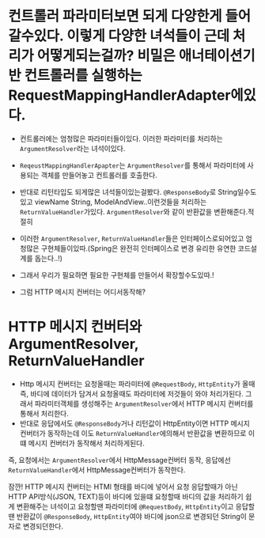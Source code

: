 # 컨트롤러 파라미터보면 되게 다양한게 들어갈수있다. 이렇게 다양한 녀석들이 근데 처리가 어떻게되는걸까? 비밀은 애너테이션기반 컨트롤러를 실행하는 RequestMappingHandlerAdapter에있다.

- 컨트롤러에는 엄청많은 파라미터들이있다. 이러한 파라미터를 처리하는 `ArgumentResolver`라는 녀석이있다.

- `ReqeustMappingHandlerApapter`는 `ArgumentResolver`를 통해서 파라미터에 사용되는 객체를 만들어놓고 컨트롤러를 호출한다.

- 반대로 리턴타입도 되게많은 녀석들이있는걸봤다. `@ResponseBody`로 String일수도있고 viewName String, ModelAndView..이런것들을 처리하는 `ReturnValueHandler`가있다. `ArgumentResolver`와 같이 반환값을 변환해준다.적절히

- 이러한 `ArgumentResolver`, `ReturnValueHandler`들은 인터페이스로되어있고 엄청많은 구현체들이있따.(Spring은 완전히 인터페이스로 변경 유리한 유연한 코드설계를 돕는다..!)
- 그래서 우리가 필요하면 필요한 구현체를 만들어서 확장할수도있따.!

- 그럼 HTTP 메시지 컨버터는 어디서동작해?

# HTTP 메시지 컨버터와 ArgumentResolver, ReturnValueHandler

- Http 메시지 컨버터는 요청올때는 파라미터에 `@RequestBody`, `HttpEntity`가 올때 즉, 바디에 데이터가 담겨서 요청올때도 파라미터에 저것들이 와야 처리가된다. 그래서 파라미터객체를 생성해주는 `ArgumentResolver`에서 HTTP 메시지 컨버터를 통해서 처리한다.
- 반대로 응답에서도 `@ResponseBody`거나 리턴값이 HttpEntity이면 HTTP 메시지 컨버터가 동작하는데 이도 `ReturnValueHandler`에의해서 반환값을 변환하므로 이떄 메시지 컨버터가 동작해서 처리하게된다.

즉, 요청에서는 `ArgumentResolver`에서 HttpMessage컨버터 동작, 응답에선 `ReturnValueHandler`에서 HttpMessage컨버터가 동작한다.

잠깐! HTTP 메시지 컨버터는 HTMl 형태를 바디에 넣어서 요청 응답할때가 아닌 HTTP API방식(JSON, TEXT)등이 바디에 있을떄 요청할때 바디의 값을 처리하기 쉽게 변환해주는 녀석이고 요청할땐 파라미터에 `@RequestBody`, `HttpEntity`이고 응답할땐 반환값이 `@ResponseBody`, `HttpEntity`여야 바디에 json으로 변경되던 String이 문자로 변경되던한다.
